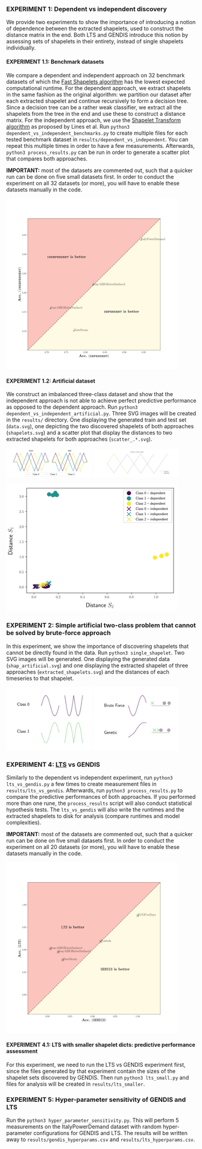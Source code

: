 ### EXPERIMENT 1: Dependent vs independent discovery

We provide two experiments to show the importance of introducing a notion of dependence between the extracted shapelets, used to construct the distance matrix in the end. Both LTS and GENDIS introduce this notion by assessing sets of shapelets in their entirety, instead of single shapelets individually.

#### EXPERIMENT 1.1: Benchmark datasets

We compare a dependent and independent approach on 32 benchmark datasets of which the [Fast Shapelets algorithm](https://epubs.siam.org/doi/abs/10.1137/1.9781611972832.74) has the lowest expected computational runtime. For the dependent approach, we extract shapelets in the same fashion as the original algorithm: we partition our dataset after each extracted shapelet and continue recursively to form a decision tree. Since a decision tree can be a rather weak classifier, we extract all the shapelets from the tree in the end and use these to construct a distance matrix. For the independent approach, we use the [Shapelet Transform algorithm](http://wan.poly.edu/KDD2012/docs/p289.pdf) as proposed by Lines et al. Run `python3 dependent_vs_independent_benchmarks.py` to create multiple files for each tested benchmark dataset in `results/dependent_vs_independent`. You can repeat this multiple times in order to have a few measurements. Afterwards, `python3 process_results.py` can be run in order to generate a scatter plot that compares both approaches. 

**IMPORTANT:** most of the datasets are commented out, such that a quicker run can be done on five small datasets first. In order to conduct the experiment on all 32 datasets (or more), you will have to enable these datasets manually in the code.

<img src="results/scatter_plot_dep_vs_indep.svg" width="90%"/>

#### EXPERIMENT 1.2: Artificial dataset

We construct an imbalanced three-class dataset and show that the independent approach is not able to achieve perfect predictive performance as opposed to the dependent approach. Run `python3 dependent_vs_independent_artificial.py`. Three SVG images will be created in the `results/` directory. One displaying the generated train and test set (`data.svg`), one depicting the two discovered shapelets of both approaches (`shapelets.svg`) and a scatter plot that display the distances to two extracted shapelets for both approaches (`scatter_.*.svg`).

<img src="results/data.svg" width="45%"/> <img src="results/shapelets.svg" width="45%"/> 

<img src="results/distances_scatter.svg" width="90%"/> 

### EXPERIMENT 2: Simple artificial two-class problem that cannot be solved by brute-force approach

In this experiment, we show the importance of discovering shapelets that cannot be directly found in the data. Run `python3 single_shapelet`. Two SVG images will be generated. One displaying the generated data (`shap_artificial.svg`) and one displaying the extracted shapelet of three approaches (`extracted_shapelets.svg`) and the distances of each timeseries to that shapelet.

<img src="results/shap_artificial.svg" width="45%"/> <img src="results/extracted_shapelets.svg" width="45%"/>

### EXPERIMENT 4: [LTS](https://www.ismll.uni-hildesheim.de/pub/pdfs/grabocka2014e-kdd.pdf) vs GENDIS

Similarly to the dependent vs independent experiment, run `python3 lts_vs_gendis.py` a few times to create measurement files in `results/lts_vs_gendis`. Afterwards, run `python3 process_results.py` to compare the predictive performances of both approaches. If you performed more than one rune, the `process_results` script will also conduct statistical hypothesis tests. The `lts_vs_gendis` will also write the runtimes and the extracted shapelets to disk for analysis (compare runtimes and model complexities).

**IMPORTANT:** most of the datasets are commented out, such that a quicker run can be done on five small datasets first. In order to conduct the experiment on all 20 datasets (or more), you will have to enable these datasets manually in the code.

<img src="results/scatter_plot_lts_vs_gendis.svg" width="90%"/>

#### EXPERIMENT 4.1: LTS with smaller shapelet dicts: predictive performance assessment

For this experiment, we need to run the LTS vs GENDIS experiment first, since the files generated by that experiment contain the sizes of the shapelet sets discovered by GENDIS. Then run `python3 lts_small.py` and files for analysis will be created in `results/lts_smaller`.

### EXPERIMENT 5: Hyper-parameter sensitivity of GENDIS and LTS

Run the `python3 hyper_parameter_sensitivity.py`. This will perform 5 measurements on the ItalyPowerDemand dataset with random hyper-parameter configurations for GENDIS and LTS. The results will be written away to `results/gendis_hyperparams.csv` and `results/lts_hyperparams.csv`.